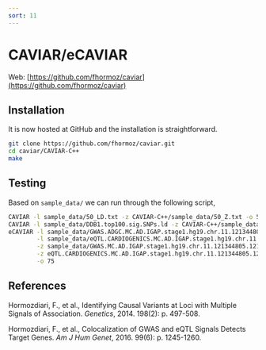 ```yaml
---
sort: 11
---
```


# CAVIAR/eCAVIAR

Web: [https://github.com/fhormoz/caviar](https://github.com/fhormoz/caviar)

## Installation

It is now hosted at GitHub and the installation is straightforward.

```bash
git clone https://github.com/fhormoz/caviar.git
cd caviar/CAVIAR-C++
make
```

## Testing

Based on `sample_data/` we can run through the following script,

```bash
CAVIAR -l sample_data/50_LD.txt -z CAVIAR-C++/sample_data/50_Z.txt -o 50
CAVIAR -l sample_data/DDB1.top100.sig.SNPs.ld -z CAVIAR-C++/sample_data/DDB1.top100.sig.SNPs.ZScores -o 100
eCAVIAR -l sample_data/GWAS.ADGC.MC.AD.IGAP.stage1.hg19.chr.11.121344805.121517613.CHRPOSREFALT.LD.ld \
        -l sample_data/eQTL.CARDIOGENICS.MC.AD.IGAP.stage1.hg19.chr.11.121344805.121517613.CHRPOSREFALT.LD.ld \
        -z sample_data/GWAS.MC.AD.IGAP.stage1.hg19.chr.11.121344805.121517613.CHRPOSREFALT.Z.txt \
        -z eQTL.CARDIOGENICS.MC.AD.IGAP.stage1.hg19.chr.11.121344805.121517613.CHRPOSREFALT.ILMN_1810712.NM_015313.1.ARHGEF12.Z.txt \
        -o 75
```

## References

Hormozdiari, F., et al., Identifying Causal Variants at Loci with Multiple Signals of Association. _Genetics_, 2014. 198(2): p. 497-508.

Hormozdiari, F., et al., Colocalization of GWAS and eQTL Signals Detects Target Genes. _Am J Hum Genet_, 2016. 99(6): p. 1245-1260.
